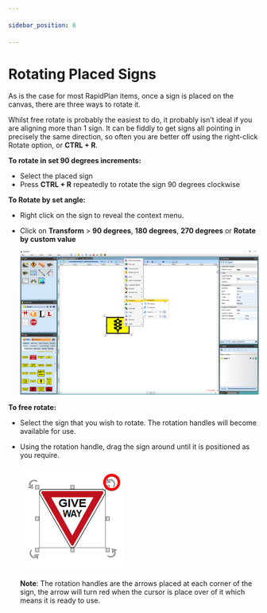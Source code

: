 ```yaml
---

sidebar_position: 6

---
```

# Rotating Placed Signs

As is the case for most RapidPlan items, once a sign is placed on the canvas, there are three ways to rotate it.

Whilst free rotate is probably the easiest to do, it probably isn't ideal if you are aligning more than 1 sign. It
can be fiddly to get signs all pointing in precisely the same direction, so often you are better off using the
right-click Rotate option, or ****CTRL + R****.

**To rotate in set 90 degrees increments:**

 - Select the placed sign
 - Press ****CTRL + R**** repeatedly to rotate the sign 90 degrees clockwise

**To Rotate by set angle:**

 - Right click on the sign to reveal the context menu.
 - Click on **Transform** >  **90 degrees**, **180 degrees**, **270 degrees** or **Rotate by custom value**

    ![Rotate_90_Degrees_Sign_from_Context_Menu](./assets/Rotate_90_Degrees_Sign_from_Context_Menu.png)

**To free rotate:**

 - Select the sign that you wish to rotate. The rotation handles will become available for use. 
 - Using the rotation handle, drag the sign around until it is positioned as you require.


    ![Rotation_Handles](./assets/Rotation_Handles.png)
    
    **Note**: The rotation handles are the arrows placed at each corner of the sign, the arrow will turn red when the cursor is place over of it which means it is ready to use.
